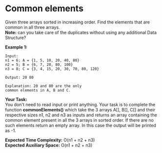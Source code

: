 # Common elements
Given three arrays sorted in increasing order. Find the elements that are common in all three arrays.<br>
**Note:** can you take care of the duplicates without using any additional Data Structure?

**Example 1:**
```
Input:
n1 = 6; A = {1, 5, 10, 20, 40, 80}
n2 = 5; B = {6, 7, 20, 80, 100}
n3 = 8; C = {3, 4, 15, 20, 30, 70, 80, 120}

Output: 20 80

Explanation: 20 and 80 are the only
common elements in A, B and C.
``` 
**Your Task:**<br> 
You don't need to read input or print anything. Your task is to complete the function **commonElements()** which take the 3 arrays A[], B[], C[] and their respective sizes n1, n2 and n3 as inputs and returns an array containing the common element present in all the 3 arrays in sorted order. 
If there are no such elements return an empty array. In this case the output will be printed as -1.

 

**Expected Time Complexity:** O(n1 + n2 + n3)<br>
**Expected Auxiliary Space:** O(n1 + n2 + n3)
